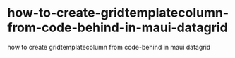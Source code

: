 # how-to-create-gridtemplatecolumn-from-code-behind-in-maui-datagrid
how to create gridtemplatecolumn from code-behind in maui datagrid

